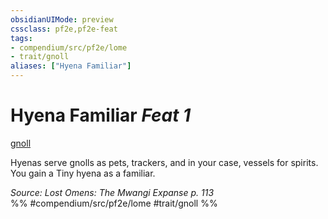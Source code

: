 ```yaml
---
obsidianUIMode: preview
cssclass: pf2e,pf2e-feat
tags:
- compendium/src/pf2e/lome
- trait/gnoll
aliases: ["Hyena Familiar"]
---
```

# Hyena Familiar  *Feat 1*  
[gnoll](/rules/traits/gnoll-b1.md)  


Hyenas serve gnolls as pets, trackers, and in your case, vessels for spirits. You gain a Tiny hyena as a familiar.

*Source: Lost Omens: The Mwangi Expanse p. 113*  
%% #compendium/src/pf2e/lome #trait/gnoll %%